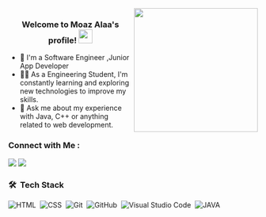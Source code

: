 
<img width="250" align="right" src="https://c.tenor.com/_DOBjnGspYAAAAAM/code-coding.gif">

<h3 align="center">
  Welcome to Moaz Alaa's profile!
  <img src="https://media.giphy.com/media/hvRJCLFzcasrR4ia7z/giphy.gif" width="28">
</h3>

<!-- Typing SVG by DenverCoder1 - https://github.com/DenverCoder1/readme-typing-svg -->


- 🏢 I'm a Software Engineer ,Junior App Developer
- 👨‍💻 As a Engineering Student, I'm constantly learning and exploring new technologies to improve my skills.
- 💬 Ask me about my experience with Java, C++ or anything related to web development.




### Connect with Me :

<a href="https://www.linkedin.com/in/moaaz-barougy-6bb70224b/" target="_blank"><img src="https://img.shields.io/badge/-Moaaz%20alaa-0077B5?style=for-the-badge&logo=Linkedin&logoColor=white"/></a>
<a href="https://t.me/https://t.me/mo3azalaa" target="_blank"><img src="https://img.shields.io/badge/-Moaaz%20alaa-0077B5?style=for-the-badge&logo=Telegram&logoColor=white"/></a>
### 🛠 &nbsp;Tech Stack


![HTML](https://img.shields.io/badge/-HTML-05122A?style=flat&logo=HTML5)&nbsp;
![CSS](https://img.shields.io/badge/-CSS-05122A?style=flat&logo=CSS3&logoColor=1572B6)&nbsp;
![Git](https://img.shields.io/badge/-Git-05122A?style=flat&logo=git)&nbsp;
![GitHub](https://img.shields.io/badge/-GitHub-05122A?style=flat&logo=github)&nbsp;
![Visual Studio Code](https://img.shields.io/badge/-Visual%20Studio%20Code-05122A?style=flat&logo=visual-studio-code&logoColor=007ACC)&nbsp;
![JAVA](https://img.shields.io/badge/-java-05122A?style=flat&logo=java&logoColor=007ACC)&nbsp;






